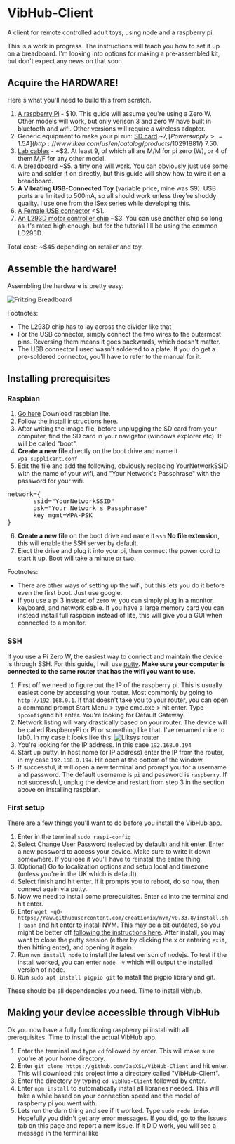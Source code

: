 # VibHub-Client
A client for remote controlled adult toys, using node and a raspberry pi.

This is a work in progress. The instructions will teach you how to set it up on a breadboard. I'm looking into options for making a pre-assembled kit, but don't expect any news on that soon.

## Acquire the HARDWARE!

Here's what you'll need to build this from scratch.

1. [A raspberry Pi](https://www.adafruit.com/product/3400) - $10. This guide will assume you're using a Zero W. Other models will work, but only verison 3 and zero W have built in bluetooth and wifi. Other versions will require a wireless adapter.
2. Generic equipment to make your pi run: [SD card](https://www.amazon.com/SanDisk%C2%AE-microSDHCTM-8GB-Memory-Card/dp/B0012Y2LLE) ~$7, [Power supply >= 1.5A](http://www.ikea.com/us/en/catalog/products/10291881/) ~$7.50.
3. [Lab cables](https://www.adafruit.com/product/1957) - ~$2. At least 9, of which all are M/M for pi zero (W), or 4 of them M/F for any other model.
4. [A breadboard](https://www.adafruit.com/product/64) ~$5. a tiny one will work. You can obviously just use some wire and solder it on directly, but this guide will show how to wire it on a breadboard.
5. **A Vibrating USB-Connected Toy** (variable price, mine was $9). USB ports are limited to 500mA, so all should work unless they're shoddy quality. I use one from the iSex series while developing this.
6. [A Female USB connector](https://www.aliexpress.com/item/10pcs-G55Y-USB-2-0-4Pin-A-Type-Female-Socket-Connector-Curly-Mouth-Bent-Foot-for/32819531738.html) <$1.
7. [An L293D motor controller chip](https://www.adafruit.com/product/807) ~$3. You can use another chip so long as it's rated high enough, but for the tutorial I'll be using the common LD293D.

Total cost: ~$45 depending on retailer and toy.

## Assemble the hardware!
Assembling the hardware is pretty easy:

![Fritzing Breadboard](https://i.imgur.com/KqITt8E.png)

Footnotes:
* The L293D chip has to lay across the divider like that
* For the USB connector, simply connect the two wires to the outermost pins. Reversing them means it goes backwards, which doesn't matter.
* The USB connector I used wasn't soldered to a plate. If you do get a pre-soldered connector, you'll have to refer to the manual for it.

## Installing prerequisites

### Raspbian
1. [Go here](https://www.raspberrypi.org/downloads/raspbian/) Download raspbian lite.
2. Follow the install instructions [here](https://www.raspberrypi.org/documentation/installation/installing-images/README.md).
3. After writing the image file, before unplugging the SD card from your computer, find the SD card in your navigator (windows explorer etc). It will be called "boot".
4. **Create a new file** directly on the boot drive and name it `wpa_supplicant.conf`
5. Edit the file and add the following, obviously replacing YourNetworkSSID with the name of your wifi, and "Your Network's Passphrase" with the password for your wifi.
<pre>
network={
       ssid="YourNetworkSSID"
       psk="Your Network's Passphrase"
       key_mgmt=WPA-PSK
}
</pre>
6. **Create a new file** on the boot drive and name it `ssh` **No file extension**, this will enable the SSH server by default.
7. Eject the drive and plug it into your pi, then connect the power cord to start it up. Boot will take a minute or two.

Footnotes:
* There are other ways of setting up the wifi, but this lets you do it before even the first boot. Just use google.
* If you use a pi 3 instead of zero w, you can simply plug in a monitor, keyboard, and network cable. If you have a large memory card you can instead install full raspbian instead of lite, this will give you a GUI when connected to a monitor.

### SSH
If you use a Pi Zero W, the easiest way to connect and maintain the device is through SSH. For this guide, I will use [putty](http://www.putty.org/). **Make sure your computer is connected to the same router that has the wifi you want to use.**

1. First off we need to figure out the IP of the raspberry pi. This is usually easiest done by accessing your router. Most commonly by going to `http://192.168.0.1`. If that doesn't take you to your router, you can open a command prompt Start Menu > type cmd.exe > hit enter. Type `ipconfig`and hit enter. You're looking for Default Gateway.
2. Network listing will vary drastically based on your router. The device will be called RaspberryPi or Pi or something like that. I've renamed mine to lab0. In my case it looks like this:
![Liksys router](https://i.imgur.com/SaypwpI.png)
3. You're looking for the IP address. In this case `192.168.0.194`
4. Start up putty. In host name (or IP address) enter the IP from the router, in my case `192.168.0.194`. Hit open at the bottom of the window.
5. If successful, it will open a new terminal and prompt you for a username and password. The default username is `pi` and password is `raspberry`. If not successful, unplug the device and restart from step 3 in the section above on installing raspbian.

### First setup
There are a few things you'll want to do before you install the VibHub app.

1. Enter in the terminal `sudo raspi-config`
2. Select Change User Password (selected by default) and hit enter. Enter a new password to access your device. Make sure to write it down somewhere. If you lose it you'll have to reinstall the entire thing.
3. (Optional) Go to localization options and setup local and timezone (unless you're in the UK which is default).
4. Select finish and hit enter. If it prompts you to reboot, do so now, then connect again via putty.
5. Now we need to install some prerequisites. Enter `cd` into the terminal and hit enter.
6. Enter `wget -qO- https://raw.githubusercontent.com/creationix/nvm/v0.33.8/install.sh | bash` and hit enter to install NVM. This may be a bit outdated, so you might be better off [following the instructions here](https://github.com/creationix/nvm). After install, you may want to close the putty session (either by clicking the x or entering `exit`, then hitting enter), and opening it again.
7. Run `nvm install node` to install the latest verison of nodejs. To test if the install worked, you can enter `node -v` which will output the installed version of node.
8. Run `sudo apt install pigpio git` to install the pigpio library and git.

These should be all dependencies you need. Time to install vibhub.


## Making your device accessible through VibHub
Ok you now have a fully functioning raspberry pi install with all prerequisites. Time to install the actual VibHub app.

1. Enter the terminal and type `cd` followed by enter. This will make sure you're at your home directory.
2. Enter `git clone https://github.com/JasXSL/VibHub-Client` and hit enter. This will download this project into a directory called "VibHub-Client".
3. Enter the directory by typing `cd VibHub-Client` followed by enter.
4. Enter `npm install` to automatically install all libraries needed. This will take a while based on your connection speed and the model of raspberry pi you went with.
5. Lets run the darn thing and see if it worked. Type `sudo node index`. Hopefully you didn't get any error messages. If you did, go to the issues tab on this page and report a new issue. If it DID work, you will see a message in the terminal like 


